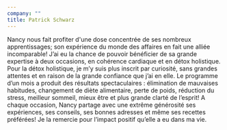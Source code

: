 ```yaml
---
company: ""
title: Patrick Schwarz
---
```


Nancy nous fait profiter d'une dose concentrée de ses nombreux apprentissages; son expérience du monde des affaires en fait une alliée incomparable! J’ai eu la chance de pouvoir bénéficier de sa grande expertise à deux occasions, en cohérence cardiaque et en détox holistique. Pour la détox holistique, je m’y suis plus inscrit par curiosité, sans grandes attentes et en raison de la grande confiance que j’ai en elle. Le programme d’un mois a produit des résultats spectaculaires : élimination de mauvaises habitudes, changement de diète alimentaire, perte de poids, réduction du stress, meilleur sommeil, mieux être et plus grande clarté de l’esprit! A chaque occasion, Nancy partage avec une extrême générosité ses expériences, ses conseils, ses bonnes adresses et même ses recettes préférées! Je la remercie pour l’impact positif qu’elle a eu dans ma vie.
